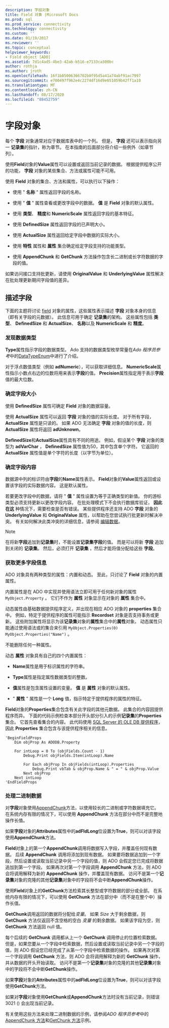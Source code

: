 ```yaml
---
description: 字段对象
title: Field 对象 |Microsoft Docs
ms.prod: sql
ms.prod_service: connectivity
ms.technology: connectivity
ms.custom: ''
ms.date: 01/19/2017
ms.reviewer: ''
ms.topic: conceptual
helpviewer_keywords:
- Field object [ADO]
ms.assetid: 7d1c4ad5-4be3-42ab-b516-e7133ca300bc
author: rothja
ms.author: jroth
ms.openlocfilehash: 16f1b85006366702b0f95d5a41a74abf91ac7997
ms.sourcegitcommit: e700497f962e4c2274df16d9e651059b42ff1a10
ms.translationtype: MT
ms.contentlocale: zh-CN
ms.lasthandoff: 08/17/2020
ms.locfileid: "88452759"
---
```

# <a name="the-field-object"></a>字段对象
每个 **字段** 对象通常对应于数据库表中的一个列。 但是， **字段** 还可以表示指向另一 **记录集**的指针，称为章节。 在本指南的后面部分将介绍一些例外（如章节列）。  
  
 使用**Field**对象的**Value**属性可以设置或返回当前记录的数据。 根据提供程序公开的功能， **字段** 对象的某些集合、方法或属性可能不可用。  
  
 使用 **Field** 对象的集合、方法和属性，可以执行以下操作：  
  
-   使用 " **名称** " 属性返回字段的名称。  
  
-   使用 " **值** " 属性查看或更改字段中的数据。 **值** 是 **Field** 对象的默认属性。  
  
-   使用 **类型**、 **精度**和 **NumericScale** 属性返回字段的基本特征。  
  
-   使用 **DefinedSize** 属性返回字段的已声明大小。  
  
-   使用 **ActualSize** 属性返回给定字段中数据的实际大小。  
  
-   使用 **特性** 属性和 **属性** 集合确定给定字段支持的功能类型。  
  
-   使用 **AppendChunk** 和 **GetChunk** 方法操作包含长二进制或长字符数据的字段的值。  
  
 如果访问接口支持批更新，请使用 **OriginalValue** 和 **UnderlyingValue** 属性解决在批处理更新期间字段值的差异。  
  
## <a name="describing-a-field"></a>描述字段  
 下面的主题将讨论 [field](../../../ado/reference/ado-api/field-object.md) 对象的属性，这些属性表示描述 **字段** 对象本身的信息（即有关字段的元数据）。 此信息可用于确定 **记录集**的架构。 这些属性包括 **类型**、 **DefinedSize** 和 **ActualSize**、 **名称**以及 **NumericScale** 和 **精度**。  
  
### <a name="discovering-the-data-type"></a>发现数据类型  
 **Type**属性指示字段的数据类型。 Ado 支持的数据类型枚举常量在*Ado 程序员参考*中的[DataTypeEnum](../../../ado/reference/ado-api/datatypeenum.md)中进行了介绍。  
  
 对于浮点数值类型（例如 **adNumeric**），可以获取详细信息。 **NumericScale**属性指示小数点右边的位数将用来表示**字段**的值。 **Precision**属性指定用于表示**字段**值的最大位数。  
  
### <a name="determining-field-size"></a>确定字段大小  
 使用 **DefinedSize** 属性可确定 **Field** 对象的数据容量。  
  
 使用 **ActualSize** 属性可以返回 **字段** 对象的值的实际长度。 对于所有字段， **ActualSize** 属性是只读的。 如果 ADO 无法确定 **字段** 对象的值的长度，则 **ActualSize** 属性将返回 **adUnknown**。  
  
 **DefinedSize**和**ActualSize**属性具有不同的用途。 例如，假设某个 **字段** 对象的类型为 **adVarChar** ， **DefinedSize** 属性值为50，其中包含单个字符。 它返回的 **ActualSize** 属性值是单个字符的长度（以字节为单位）。  
  
### <a name="determining-field-contents"></a>确定字段内容  
 数据源中列的标识符由**字段**的**Name**属性表示。 **Field**对象的**Value**属性返回或设置该字段的实际数据内容。 这是默认属性。  
  
 若要更改字段中的数据，请将 " **值** " 属性设置为等于正确类型的新值。 你的游标类型必须支持更新以更改字段内容。 在批处理模式下不会执行数据库验证， **因此在这** 种情况下，需要检查是否有错误。 某些提供程序还支持 ADO **字段** 对象的 **UnderlyingValue** 和 **OriginalValue** 属性，以帮助在您尝试执行批更新时解决冲突。 有关如何解决此类冲突的详细信息，请参阅 [编辑数据](../../../ado/guide/data/editing-data.md)。  
  
> [!NOTE]
>  在将新**字段**追加到**记录集**时，不能设置**记录集字段**的值。 而是可以将新 **字段** 追加到关闭的 **记录集**。 然后，必须打开 **记录集** ，然后才能将值分配给这些 **字段**。  
  
### <a name="getting-more-field-information"></a>获取更多字段信息  
 ADO 对象具有两种类型的属性：内置和动态。 至此，只讨论了 **Field** 对象的内置属性。  
  
 内置属性是在 ADO 中实现并使用语法立即可用于任何新对象的属性 `MyObject.Property` 。 它们不作为 **属性** 对象显示在对象的 **属性** 集合中。  
  
 动态属性由基础数据提供程序定义，并出现在相应 ADO 对象的 **properties** 集合中。 例如，特定于提供程序的属性可能指示 **Recordset** 对象是否支持事务或更新。 这些附加属性将显示为该**记录集**对象的**属性**集合中的**属性**对象。 动态属性只能通过使用语法或的集合来引用 `MyObject.Properties(0)` `MyObject.Properties("Name")` 。  
  
 不能删除任何一种属性。  
  
 动态 **属性** 对象具有自己的四个内置属性：  
  
-   **Name**属性是用于标识属性的字符串。  
  
-   **Type**属性是指定属性数据类型的整数。  
  
-   **值**属性是包含属性设置的变量。 **值** 是 **属性** 对象的默认属性。  
  
-   " **属性** " 属性是一个 **Long** 值，指示特定于提供程序的属性的特征。  
  
 **Field**对象的**Properties**集合包含有关此字段的其他元数据。 此集合的内容因提供程序而异。 下面的代码示例检查本部分开头部分引入的示例**记录集**的**Properties**集合。 它首先查看集合的内容。 此代码使用 [SQL Server 的 OLE DB 提供程序](../../../ado/guide/appendixes/microsoft-ole-db-provider-for-sql-server.md)，因此 **Properties** 集合包含与该提供程序相关的信息。  
  
```  
'BeginFieldProps  
    Dim objProp As ADODB.Property  
  
    For intLoop = 0 To (objFields.Count - 1)  
        Debug.Print objFields.Item(intLoop).Name  
  
        For Each objProp In objFields(intLoop).Properties  
            Debug.Print vbTab & objProp.Name & " = " & objProp.Value  
        Next objProp  
    Next intLoop  
'EndFieldProps  
```  
  
### <a name="dealing-with-binary-data"></a>处理二进制数据  
 对**字段**对象使用[AppendChunk](../../../ado/reference/ado-api/appendchunk-method-ado.md)方法，以使用较长的二进制或字符数据填充它。 在系统内存有限的情况下，可以使用 **AppendChunk** 方法在部分中而不是完整地操作长值。  
  
 如果**字段**对象的**Attributes**属性中的**adFldLong**位设置为**True**，则可以对该字段使用**AppendChunk**方法。  
  
 **Field**对象上的第一个**AppendChunk**调用将数据写入字段，并覆盖任何现有数据。 后续 **AppendChunk** 调用将添加到现有数据。 如果要将数据追加到一个字段，然后设置或读取当前记录中另一个字段的值，则 ADO 会假定您已完成将数据追加到第一个字段。 如果再次对第一个字段调用 **AppendChunk** 方法，则 ADO 会将调用解释为新的 **AppendChunk** 操作，并覆盖现有数据。 访问不是第一个**记录集**对象的克隆的其他**记录集**对象中的字段将不会中断**AppendChunk**操作。  
  
 使用**Field**对象上的**GetChunk**方法检索其长整型或字符数据的部分或全部。 在系统内存有限的情况下，可以使用 **GetChunk** 方法在部分中（而不是在整个中）操作长值。  
  
 **GetChunk**调用返回的数据将分配给*变量*。 如果 *Size* 大于剩余数据，则 **GetChunk** 方法仅返回不含空格的空白 *变量* 的剩余数据。 如果该字段为空，则 **GetChunk** 方法返回 null 值。  
  
 每个后续的 **GetChunk** 调用都从上一个 **GetChunk** 调用停止的位置检索数据。 但是，如果您要从一个字段中检索数据，然后设置或读取当前记录中另一个字段的值，则 ADO 假设您已经完成了从第一个字段中检索数据的操作。 如果再次对第一个字段调用 **GetChunk** 方法，则 ADO 会将调用解释为新的 **GetChunk** 操作，并从数据的开头开始读取。 访问不是第一个**记录集**对象的克隆的其他**记录集**对象中的字段将不会中断**GetChunk**操作。  
  
 如果**字段**对象的**Attributes**属性中的**adFldLong**位设置为**True**，则可以对该字段使用**GetChunk**方法。  
  
 如果对**字段**对象使用**GetChunk**或**AppendChunk**方法时没有当前记录，则错误 3021 () 会出现当前记录。  
  
 有关使用这些方法来处理二进制数据的示例，请参阅*ADO 程序员参考*中的[AppendChunk 方法](../../../ado/reference/ado-api/appendchunk-method-ado.md)和[GetChunk 方法](../../../ado/reference/ado-api/getchunk-method-ado.md)示例。
